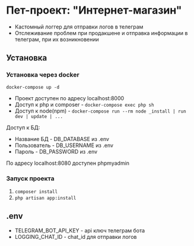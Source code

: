 # Пет-проект: "Интернет-магазин"
- Кастомный логгер для отправки логов в телеграм
- Отслеживание проблем при продакшене и отправка информации в телеграм, при их возникновении

## Установка
### Установка через docker
`docker-compose up -d`

- Проект доступен по адресу localhost:8000
- Доступ к php и composer - `docker-compose exec php sh`
- Доступ к node(npm) - `docker-compose run --rm node _install | run dev | update | ...`

Доступ к БД:
- Название БД - DB_DATABASE из .env
- Пользователь - DB_USERNAME из .env
- Пароль - DB_PASSWORD из .env

По адресу localhost:8080 доступен phpmyadmin

### Запуск проекта
1. `composer install`
2. `php artisan app:install`

## .env
- TELEGRAM_BOT_API_KEY - api ключ телеграм бота
- LOGGING_CHAT_ID - chat_id для отправки логов
